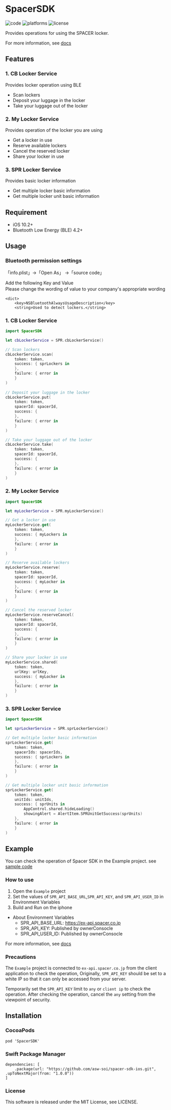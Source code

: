 # SpacerSDK

![code](https://img.shields.io/badge/Swift-5.0%2B-orange)
![platforms](https://img.shields.io/badge/Platforms-iOS10.2%2B-green)
![license](https://img.shields.io/github/license/asw-soi/spacer-sdk-ios)

Provides operations for using the SPACER locker.

For more information, see [docs](https://rogue-flight-1e9.notion.site/SPACER-API-5d3f6b8831be484e94497ac822099270)

## Features

### 1. CB Locker Service

Provides locker operation using BLE

- Scan lockers
- Deposit your luggage in the locker
- Take your luggage out of the locker

### 2. My Locker Service

Provides operation of the locker you are using

- Get a locker in use
- Reserve available lockers
- Cancel the reserved locker
- Share your locker in use

### 3. SPR Locker Service

Provides basic locker information

- Get multiple locker basic information
- Get multiple locker unit basic information  
  
## Requirement

- iOS 10.2+
- Bluetooth Low Energy (BLE) 4.2+

## Usage

### Bluetooth permission settings

「info.plist」→「Open As」 →「source code」　　

Add the following Key and Value           
Please change the wording of value to your company's appropriate wording　　

```
<dict>
    <key>NSBluetoothAlwaysUsageDescription</key>
    <string>Used to detect lockers.</string>
```

### 1. CB Locker Service

```swift
import SpacerSDK

let cbLockerService = SPR.cbLockerService()

// Scan lockers
cbLockerService.scan(
    token: token,
    success: { sprLockers in
    },
    failure: { error in
    }
)
   
// Deposit your luggage in the locker    
cbLockerService.put(
    token: token,
    spacerId: spacerId,
    success: {
    },
    failure: { error in
    }
)

// Take your luggage out of the locker   
cbLockerService.take(
    token: token,
    spacerId: spacerId,
    success: {
    },
    failure: { error in
    }
)
```

### 2. My Locker Service

```swift
import SpacerSDK

let myLockerService = SPR.myLockerService()

// Get a locker in use
myLockerService.get(
    token: token,
    success: { myLockers in
    },
    failure: { error in
    }
)

// Reserve available lockers
myLockerService.reserve(
    token: token,
    spacerId: spacerId,
    success: { myLocker in
    },
    failure: { error in
    }
)

// Cancel the reserved locker
myLockerService.reserveCancel(
    token: token,
    spacerId: spacerId,
    success: {
    },
    failure: { error in
    }
)

// Share your locker in use
myLockerService.shared(
    token: token,
    urlKey: urlKey,
    success: { myLocker in
    },
    failure: { error in
    }
)
```

### 3. SPR Locker Service

```swift
import SpacerSDK

let sprLockerService = SPR.sprLockerService()

// Get multiple locker basic information
sprLockerService.get(
    token: token,
    spacerIds: spacerIds,
    success: { sprLockers in
    },
    failure: { error in
    }
)

// Get multiple locker unit basic information
sprLockerService.get(
    token: token,
    unitIds: unitIds,
    success: { sprUnits in
        AppControl.shared.hideLoading()
        showingAlert = AlertItem.SPRUnitGetSuccess(sprUnits)
    },
    failure: { error in
    }
)

```

## Example

You can check the operation of Spacer SDK in the Example project. see [sample code](https://github.com/asw-soi/spacer-sdk-ios/tree/master/Example/Sources)    

### How to use

1. Open the `Example` project
2. Set the values of `SPR_API_BASE_URL`,`SPR_API_KEY`, and `SPR_API_USER_ID` in Environment Variables
3. Build and Run on the iphone

- About Environment Variables
    - SPR_API_BASE_URL: https://ex-api.spacer.co.jp
    - SPR_API_KEY: Published by ownerConsocle
    - SPR_API_USER_ID: Published by ownerConsocle

For more information, see [docs](https://rogue-flight-1e9.notion.site/SPACER-API-5d3f6b8831be484e94497ac822099270)

### Precautions

The `Example` project is connected to `ex-api.spacer.co.jp` from the client application to check the operation,
Originally, `SPR_API_KEY` should be set to a white IP so that it can only be accessed from your server.

Temporarily set the `SPR_API_KEY` limit to `any` or `client ip` to check the operation.
After checking the operation, cancel the `any` setting from the viewpoint of security.

## Installation

### CocoaPods

```
pod 'SpacerSDK'
```

### Swift Package Manager

```
dependencies: [
    .package(url: "https://github.com/asw-soi/spacer-sdk-ios.git", .upToNextMajor(from: "1.0.0"))
]
```

### License
This software is released under the MIT License, see LICENSE.
